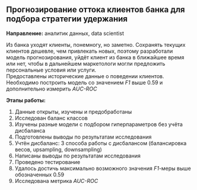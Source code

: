 ## Прогнозирование оттока клиентов банка для подбора стратегии удержания

**Направление:** аналитик данных, data scientist

Из банка уходят клиенты, понемногу, но заметно. Сохранять текущих клиентов дешевле, чем привлекать новых, поэтому разработали модель прогнозирования, уйдёт клиент из банка в ближайшее время или нет, чтобы в дальнейшем маркетологи могли предложить персональные условия или услуги.   
Предоставлены исторические данные о поведении клиентов. 
Необходимо построить модель со значением *F1* выше 0.59 и дополнительно измерить *AUC-ROC*    

**Этапы работы:**
1. Данные открыты, изучены и предобработаны
2. Исследован баланс классов
3. Изучены разные модели с подбором гиперпараметров без учёта дисбаланса
4. Подготовлены выводы по результатам исследования
5. Учтён дисбаланс:  3 способа работы с дисбалансом (балансировка весов, upsampling, downsampling)
6. Написаны выводы по результатам исследования
7. Проведено тестирование
8. Удалось достичь максимально возможного значения *F1*-меры выше обозначенных 0.59
9. Исследована метрика *AUC-ROC*
